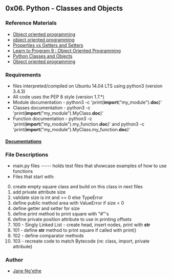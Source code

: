 ## 0x06. Python - Classes and Objects


### Reference Materials
* [Object oriented programming](https://alx-intranet.hbtn.io/rltoken/i49z6HxrBGRNnixo7ZWbEQ)
* [object oriented programming](https://alx-intranet.hbtn.io/rltoken/Z--Wl1-_sGVcjXr4yYq2Pw)
* [Properties vs Getters and Setters](https://alx-intranet.hbtn.io/rltoken/yrrhuIay839ZzNl6soWOJQ)
* [Learn to Program 9 : Object Oriented Programming](https://alx-intranet.hbtn.io/rltoken/MxIOanLf5vG5QeCWek2nqQ)
* [Python Classes and Objects](https://alx-intranet.hbtn.io/rltoken/AoLH4xp5StrQST-Cu0Fg8w)
* [Object oriented programming](https://alx-intranet.hbtn.io/rltoken/-vVnWzwR3a3X0H8Oia78Ug)


### Requirements
* files interpreted/compiled on Ubuntu 14.04 LTS using python3 (version 3.4.3)
* All code uses the PEP 8 style (version 1.7.*)
* Module documentation - python3 -c 'print(__import__("my_module").__doc__)'
* Classes documentation - python3 -c 'print(__import__("my_module").MyClass.__doc__)'
* Function documentation - python3 -c 'print(__import__("my_module").my_function.__doc__)' and python3 -c 'print(__import__("my_module").MyClass.my_function.__doc__)'


#### [Documentations](https://alx-intranet.hbtn.io/rltoken/dOO785g5EQYkRU2E1wri0g)


### File Descriptions
* main.py files ----- holds test files that showcase examples of how to use functions
* Files that start with:
0. create empty square class and build on this class in next files
1. add private attribute size
2. validate size is int and >= 0 else TypeError
3. define public method area with ValueError if size < 0
4. define getter and setter for size
5. define print method to print square with "#"'s
6. define private position attribute to use in printing offsets
7. 100 - Singly Linked List - create head, insert nodes, print with __str__
8. 101 - define __str__ method to print square if called with print()
9. 102 - define comparator methods
10. 103 - recreate code to match Bytecode (re: class, import, private attribute)


### Author
* [Jane Ng'ethe](https://www.minds.com/janengethew/)